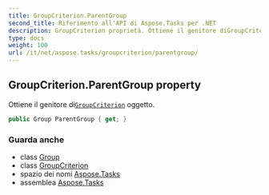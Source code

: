 ```yaml
---
title: GroupCriterion.ParentGroup
second_title: Riferimento all'API di Aspose.Tasks per .NET
description: GroupCriterion proprietà. Ottiene il genitore diGroupCriterion oggetto.
type: docs
weight: 100
url: /it/net/aspose.tasks/groupcriterion/parentgroup/
---
```

## GroupCriterion.ParentGroup property

Ottiene il genitore di[`GroupCriterion`](../) oggetto.

```csharp
public Group ParentGroup { get; }
```

### Guarda anche

* class [Group](../../group/)
* class [GroupCriterion](../)
* spazio dei nomi [Aspose.Tasks](../../groupcriterion/)
* assemblea [Aspose.Tasks](../../../)


